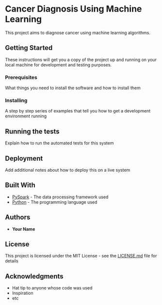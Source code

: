 # Cancer Diagnosis Using Machine Learning

This project aims to diagnose cancer using machine learning algorithms.

## Getting Started

These instructions will get you a copy of the project up and running on your local machine for development and testing purposes.

### Prerequisites

What things you need to install the software and how to install them

### Installing

A step by step series of examples that tell you how to get a development environment running

## Running the tests

Explain how to run the automated tests for this system

## Deployment

Add additional notes about how to deploy this on a live system

## Built With

* [PySpark](https://spark.apache.org/docs/latest/api/python/) - The data processing framework used
* [Python](https://www.python.org/) - The programming language used

## Authors

* **Your Name**

## License

This project is licensed under the MIT License - see the [LICENSE.md](LICENSE.md) file for details

## Acknowledgments

* Hat tip to anyone whose code was used
* Inspiration
* etc

